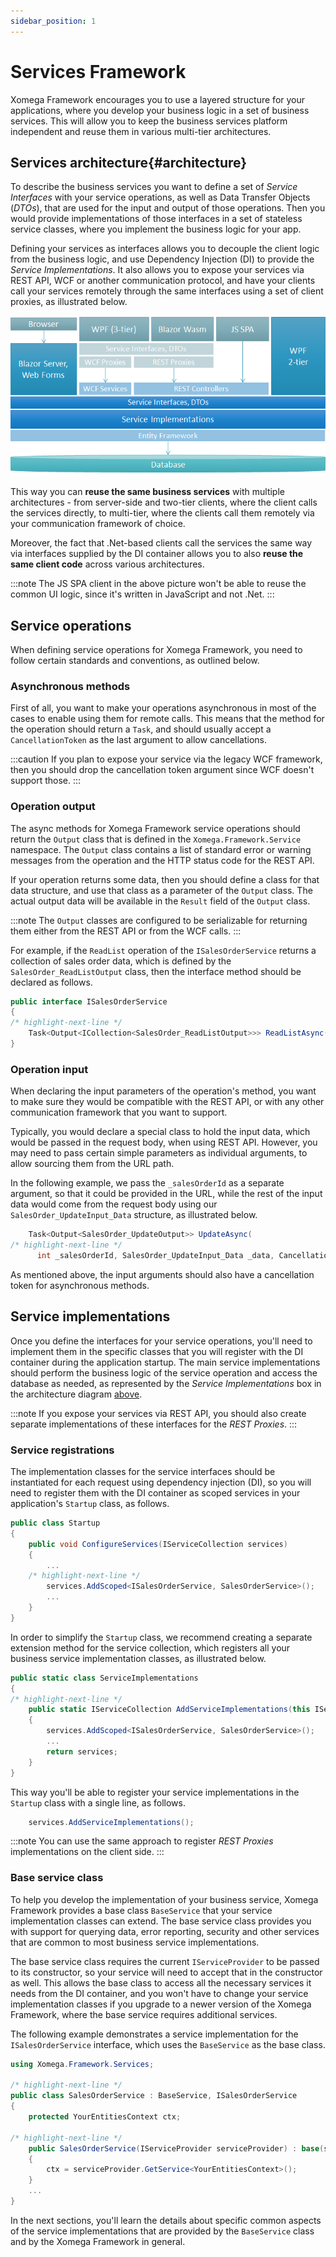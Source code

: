 ```yaml
---
sidebar_position: 1
---
```


# Services Framework

Xomega Framework encourages you to use a layered structure for your applications, where you develop your business logic in a set of business services. This will allow you to keep the business services platform independent and reuse them in various multi-tier architectures.

## Services architecture{#architecture}

To describe the business services you want to define a set of *Service Interfaces* with your service operations, as well as Data Transfer Objects (*DTOs*), that are used for the input and output of those operations. Then you would provide implementations of those interfaces in a set of stateless service classes, where you implement the business logic for your app.

Defining your services as interfaces allows you to decouple the client logic from the business logic, and use Dependency Injection (DI) to provide the *Service Implementations*. It also allows you to expose your services via REST API, WCF or another communication protocol, and have your clients call your services remotely through the same interfaces using a set of client proxies, as illustrated below.

![Service architecture](img/services.png)

This way you can **reuse the same business services** with multiple architectures - from server-side and two-tier clients, where the client calls the services directly, to multi-tier, where the clients call them remotely via your communication framework of choice.

Moreover, the fact that .Net-based clients call the services the same way via interfaces supplied by the DI container allows you to also **reuse the same client code** across various architectures.

:::note
The JS SPA client in the above picture won't be able to reuse the common UI logic, since it's written in JavaScript and not .Net.
:::

## Service operations

When defining service operations for Xomega Framework, you need to follow certain standards and conventions, as outlined below.

### Asynchronous methods

First of all, you want to make your operations asynchronous in most of the cases to enable using them for remote calls. This means that the method for the operation should return a `Task`, and should usually accept a `CancellationToken` as the last argument to allow cancellations.

:::caution
If you plan to expose your service via the legacy WCF framework, then you should drop the cancellation token argument since WCF doesn't support those.
:::

### Operation output

The async methods for Xomega Framework service operations should return the `Output` class that is defined in the `Xomega.Framework.Service` namespace. The `Output` class contains a list of standard error or warning messages from the operation and the HTTP status code for the REST API.

If your operation returns some data, then you should define a class for that data structure, and use that class as a parameter of the `Output` class. The actual output data will be available in the `Result` field of the `Output` class.

:::note
The `Output` classes are configured to be serializable for returning them either from the REST API or from the WCF calls.
:::

For example, if the `ReadList` operation of the `ISalesOrderService` returns a collection of sales order data, which is defined by the `SalesOrder_ReadListOutput` class, then the interface method should be declared as follows.

```cs
public interface ISalesOrderService
{
/* highlight-next-line */
    Task<Output<ICollection<SalesOrder_ReadListOutput>>> ReadListAsync(...);
}
```

### Operation input

When declaring the input parameters of the operation's method, you want to make sure they would be compatible with the REST API, or with any other communication framework that you want to support.

Typically, you would declare a special class to hold the input data, which would be passed in the request body, when using REST API. However, you may need to pass certain simple parameters as individual arguments, to allow sourcing them from the URL path.

In the following example, we pass the `_salesOrderId` as a separate argument, so that it could be provided in the URL, while the rest of the input data would come from the request body using our `SalesOrder_UpdateInput_Data` structure, as illustrated below.

```cs
    Task<Output<SalesOrder_UpdateOutput>> UpdateAsync(
/* highlight-next-line */
      int _salesOrderId, SalesOrder_UpdateInput_Data _data, CancellationToken token = default);
```

As mentioned above, the input arguments should also have a cancellation token for asynchronous methods.

## Service implementations

Once you define the interfaces for your service operations, you'll need to implement them in the specific classes that you will register with the DI container during the application startup. The main service implementations should perform the business logic of the service operation and access the database as needed, as represented by the *Service Implementations* box in the architecture diagram [above](#architecture).

:::note
If you expose your services via REST API, you should also create separate implementations of these interfaces for the *REST Proxies*.
:::

### Service registrations

The implementation classes for the service interfaces should be instantiated for each request using dependency injection (DI), so you will need to register them with the DI container as scoped services in your application's `Startup` class, as follows.

```cs
public class Startup
{
    public void ConfigureServices(IServiceCollection services)
    {
        ...
    /* highlight-next-line */
        services.AddScoped<ISalesOrderService, SalesOrderService>();
        ...
    }
}
```

In order to simplify the `Startup` class, we recommend creating a separate extension method for the service collection, which registers all your business service implementation classes, as illustrated below.

```cs
public static class ServiceImplementations
{
/* highlight-next-line */
    public static IServiceCollection AddServiceImplementations(this IServiceCollection services)
    {
        services.AddScoped<ISalesOrderService, SalesOrderService>();
        ...
        return services;
    }
}
```

This way you'll be able to register your service implementations in the `Startup` class with a single line, as follows.

```cs
    services.AddServiceImplementations();
```

:::note
You can use the same approach to register *REST Proxies* implementations on the client side.
:::

### Base service class

To help you develop the implementation of your business service, Xomega Framework provides a base class `BaseService` that your service implementation classes can extend. The base service class provides you with support for querying data, error reporting, security and other services that are common to most business service implementations.

The base service class requires the current `IServiceProvider` to be passed to its constructor, so your service will need to accept that in the constructor as well. This allows the base class to access all the necessary services it needs from the DI container, and you won't have to change your service implementation classes if you upgrade to a newer version of the Xomega Framework, where the base service requires additional services.

The following example demonstrates a service implementation for the `ISalesOrderService` interface, which uses the `BaseService` as the base class.

```cs
using Xomega.Framework.Services;

/* highlight-next-line */
public class SalesOrderService : BaseService, ISalesOrderService
{
    protected YourEntitiesContext ctx;

/* highlight-next-line */
    public SalesOrderService(IServiceProvider serviceProvider) : base(serviceProvider)
    {
        ctx = serviceProvider.GetService<YourEntitiesContext>();
    }
    ...
}
```

In the next sections, you'll learn the details about specific common aspects of the service implementations that are provided by the `BaseService` class and by the Xomega Framework in general.